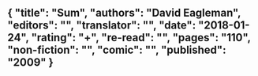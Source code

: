 {
 "title": "Sum",
 "authors": "David Eagleman",
 "editors": "",
 "translator": "",
 "date": "2018-01-24",
 "rating": "+",
 "re-read": "",
 "pages": "110",
 "non-fiction": "",
 "comic": "",
 "published": "2009"
}
---

